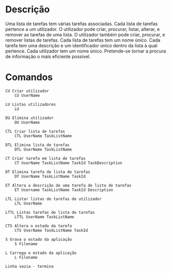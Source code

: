 # Descrição

Uma lista de tarefas tem várias tarefas associadas. Cada lista de tarefas pertence a um utilizador. O utilizador pode criar, procurar, listar, alterar, e remover as tarefas de uma lista. O utilizador também pode criar, procurar, e remover listas de tarefas.
Cada lista de tarefas tem um nome único. Cada tarefa tem uma descrição e um identificador único dentro da lista à qual pertence. Cada utilizador tem um nome único. Pretende-se tornar a procura de informação o mais eficiente possível.

# Comandos

    CU Criar utilizador
        CU UserName

    LU Listas utilizadores
        LU

    DU Elimina utilizador
        DU UserName

    CTL Criar lista de tarefas
        CTL UserName TaskListName
    
    DTL Elimina lista de tarefas
        DTL UserName TaskListName

    CT Criar tarefa em lista de tarefas
        CT UserName TaskListName TaskId TaskDescription

    DT Elimina tarefa de lista de tarefas
        DT UserName TaskListName TaskId

    ET Altera a descrição de uma tarefa de lista de tarefas
        ET Username TaskListName TaskId Description

    LTL Listar listas de tarefas de utilizador
        LTL UserName

    LTTL Listas tarefas de lista de tarefas
        LTTL UserName TaskListName

    CTS Altera o estado da tarefa
        CTS UserName TaskListName TaskId

    S Grava o estado da aplicação
        S Filename
    
    L Carrega o estado da aplicação
        L Filename

    Linha vazia - termina
